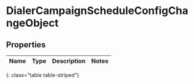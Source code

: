 # DialerCampaignScheduleConfigChangeObject


## Properties

| Name | Type | Description | Notes |
| ------------ | ------------- | ------------- | ------------- |
{: class="table table-striped"}



